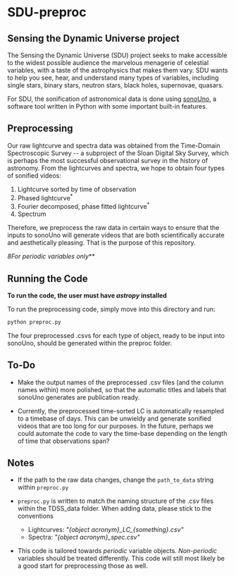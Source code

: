 # SDU-preproc

## Sensing the Dynamic Universe project

The Sensing the Dynamic Universe (SDU) project seeks to make accessible to the widest possible audience the marvelous menagerie of celestial variables, with a taste of the astrophysics that makes them vary. SDU wants to help you see, hear, and understand many types of variables, including single stars, binary stars, neutron stars, black holes, supernovae, quasars.

For SDU, the sonification of astronomical data is done using [sonoUno](https://github.com/sonounoteam/sonouno), a software tool written in Python with some important built-in features. 

## Preprocessing

Our raw lightcurve and spectra data was obtained from the Time-Domain Spectroscopic Survey -- a subproject of the Sloan Digital Sky Survey, which is perhaps the most successful observational survey in the history of astronomy. From the lightcurves and spectra, we hope to obtain four types of sonified videos:

1. Lightcurve sorted by time of observation
2. Phased lightcurve<sup>*</sup>
3. Fourier decomposed, phase fitted lightcurve<sup>*</sup>
4. Spectrum

Therefore, we preprocess the raw data in certain ways to ensure that the inputs to sonoUno will generate videos that are both scientifically accurate and aesthetically pleasing. That is the purpose of this repository.

*8*<sup>*</sup>For periodic variables only***

## Running the Code

**To run the code, the user must have _astropy_ installed**

To run the preprocessing code, simply move into this directory and run:

```bash
python preproc.py
```

The four preprocessed .csvs for each type of object, ready to be input into sonoUno, should be generated within the preproc folder.

## To-Do

- Make the output names of the preprocessed .csv files (and the column names within) more polished, so that the automatic titles and labels that sonoUno generates are publication ready.

- Currently, the preprocessed time-sorted LC is automatically resampled to a timebase of days. This can be unwieldy and generate sonified videos that are too long for our purposes. In the future, perhaps we could automate the code to vary the time-base depending on the length of time that observations span?

## Notes

- If the path to the raw data changes, change the `path_to_data` string within `preproc.py`

- `preproc.py` is written to match the naming structure of the .csv files within the TDSS_data folder. When adding data, please stick to the conventions
    - Lightcurves:  *"{object acronym}_LC\_{something}.csv"*
    - Spectra:  *"{object acronym}_spec.csv"*

- This code is tailored towards _periodic_ variable objects. _Non-periodic_ variables should be treated differently. This code will still most likely be a good start for preprocessing those as well.
